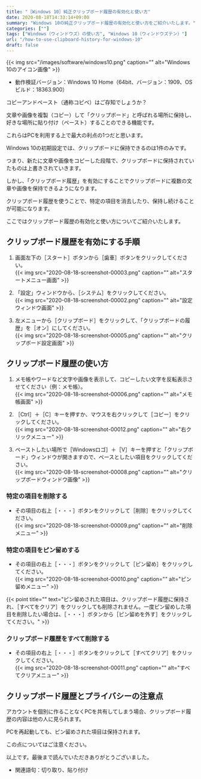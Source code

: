 ```yaml
---
title: "［Windows 10］純正クリップボード履歴の有効化と使い方"
date: 2020-08-18T14:33:14+09:00
summary: "Windows 10の純正クリップボード履歴の有効化と使い方をご紹介いたします。"
categories: [""]
tags: ["Windows（ウィンドウズ）の使い方", "Windows 10（ウィンドウズテン）"]
url: "/how-to-use-clipboard-history-for-windows-10"
draft: false
---
```


{{< img src="/images/software/windows10.png" caption="" alt="Windows 10のアイコン画像" >}}

- 動作検証バージョン：Windows 10 Home（64bit、バージョン：1909、OSビルド：18363.900）

コピーアンドペースト（通称コピペ）はご存知でしょうか？

文章や画像を複製（コピー）して「クリップボード」と呼ばれる場所に保持し、好きな場所に貼り付け（ペースト）することのできる機能です。

これらはPCを利用する上で最大の利点の1つだと思います。

Windows 10の初期設定では、クリップボードに保持できるのは1件のみです。

つまり、新たに文章や画像をコピーした段階で、クリップボードに保持されていたものは上書きされていきます。

しかし、「クリップボード履歴」を有効にすることでクリップボードに複数の文章や画像を保持できるようになります。

クリップボード履歴を使うことで、特定の項目を消去したり、保持し続けることが可能になります。

ここではクリップボード履歴の有効化と使い方についてご紹介いたします。

## クリップボード履歴を有効にする手順

1. 画面左下の［スタート］ボタンから［歯車］ボタンをクリックしてください。  
{{< img src="2020-08-18-screenshot-00003.png" caption="" alt="スタートメニュー画面" >}}

2. 「設定」ウィンドウから、［システム］をクリックしてください。  
{{< img src="2020-08-18-screenshot-00002.png" caption="" alt="設定ウィンドウ画面" >}}

3. 左メニューから［クリップボード］をクリックして、「クリップボードの履歴」を［オン］にしてください。  
{{< img src="2020-08-18-screenshot-00005.png" caption="" alt="クリップボード設定画面" >}}

## クリップボード履歴の使い方

1. メモ帳やワードなど文字や画像を表示して、コピーしたい文字を反転表示させてください（例：メモ帳）。  
{{< img src="2020-08-18-screenshot-00006.png" caption="" alt="メモ帳画面" >}}

2. ［Ctrl］＋［C］キーを押すか、マウスを右クリックして［コピー］をクリックしてください。  
{{< img src="2020-08-18-screenshot-00012.png" caption="" alt="右クリックメニュー" >}}

3. ペーストしたい場所で［Windowsロゴ］＋［V］キーを押すと「クリップボード」ウィンドウが開きますので、ペースとしたい項目をクリックしてください。  
{{< img src="2020-08-18-screenshot-00008.png" caption="" alt="クリップボードウィンドウ画像" >}}

### 特定の項目を削除する

- その項目の右上［・・・］ボタンをクリックして［削除］をクリックしてください。  
{{< img src="2020-08-18-screenshot-00009.png" caption="" alt="削除メニュー" >}}

### 特定の項目をピン留めする

- その項目の右上［・・・］ボタンをクリックして［ピン留め］をクリックしてください。  
{{< img src="2020-08-18-screenshot-00010.png" caption="" alt="ピン留めメニュー" >}}

{{< point title="" text="ピン留めされた項目は、クリップボード履歴に保持され、［すべてをクリア］をクリックしても削除されません。一度ピン留めした項目を削除したい場合は、［・・・］ボタンから［ピン留めを外す］をクリックしてください。" >}}

### クリップボード履歴をすべて削除する

- その項目の右上［・・・］ボタンをクリックして［すべてクリア］をクリックしてください。  
{{< img src="2020-08-18-screenshot-00011.png" caption="" alt="すべてクリアメニュー" >}}

## クリップボード履歴とプライバシーの注意点

アカウントを個別に作ることなくPCを共有してしまう場合、クリップボード履歴の内容は他の人に見られます。

PCを再起動しても、ピン留めされた項目は保持されます。

この点についてはご注意ください。

以上です。最後まで読んでいただきありがとうございました。

- 関連語句：切り取り、貼り付け
